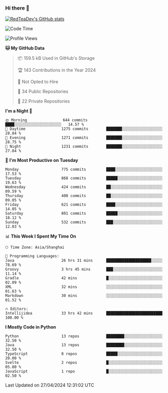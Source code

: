 ### Hi there 👋

<!--
**RedTeaDev/RedTeaDev** is a ✨ _special_ ✨ repository because its `README.md` (this file) appears on your GitHub profile.

Here are some ideas to get you started:

- 🔭 I’m currently working on ...
- 🌱 I’m currently learning ...
- 👯 I’m looking to collaborate on ...
- 🤔 I’m looking for help with ...
- 💬 Ask me about ...
- 📫 How to reach me: ...
- 😄 Pronouns: ...
- ⚡ Fun fact: ...
-->

<!--
[![wakatime](https://wakatime.com/badge/user/6b101ed0-04c0-4490-9283-eb61f2efff96.svg)](https://wakatime.com/@6b101ed0-04c0-4490-9283-eb61f2efff96)
!-->

[![RedTeaDev's GitHub stats](https://github-readme-stats.vercel.app/api?username=RedTeaDev)](https://github.com/anuraghazra/github-readme-stats)
<!--
[![willianrod's wakatime stats](https://github-readme-stats.vercel.app/api/wakatime?username=RedTeaDev)](https://github.com/anuraghazra/github-readme-stats)
!-->
<!--START_SECTION:waka-->
![Code Time](http://img.shields.io/badge/Code%20Time-2%2C189%20hrs%2032%20mins-blue)

![Profile Views](http://img.shields.io/badge/Profile%20Views-0-blue)

**🐱 My GitHub Data** 

> 📦 159.5 kB Used in GitHub's Storage 
 > 
> 🏆 143 Contributions in the Year 2024
 > 
> 🚫 Not Opted to Hire
 > 
> 📜 34 Public Repositories 
 > 
> 🔑 22 Private Repositories 
 > 
**I'm a Night 🦉** 

```text
🌞 Morning                644 commits         ████░░░░░░░░░░░░░░░░░░░░░   14.57 % 
🌆 Daytime                1275 commits        ███████░░░░░░░░░░░░░░░░░░   28.84 % 
🌃 Evening                1271 commits        ███████░░░░░░░░░░░░░░░░░░   28.75 % 
🌙 Night                  1231 commits        ███████░░░░░░░░░░░░░░░░░░   27.84 % 
```
📅 **I'm Most Productive on Tuesday** 

```text
Monday                   775 commits         ████░░░░░░░░░░░░░░░░░░░░░   17.53 % 
Tuesday                  868 commits         █████░░░░░░░░░░░░░░░░░░░░   19.63 % 
Wednesday                424 commits         ██░░░░░░░░░░░░░░░░░░░░░░░   09.59 % 
Thursday                 400 commits         ██░░░░░░░░░░░░░░░░░░░░░░░   09.05 % 
Friday                   621 commits         ████░░░░░░░░░░░░░░░░░░░░░   14.05 % 
Saturday                 801 commits         █████░░░░░░░░░░░░░░░░░░░░   18.12 % 
Sunday                   532 commits         ███░░░░░░░░░░░░░░░░░░░░░░   12.03 % 
```


📊 **This Week I Spent My Time On** 

```text
🕑︎ Time Zone: Asia/Shanghai

💬 Programming Languages: 
Java                     26 hrs 31 mins      ████████████████████░░░░░   78.69 % 
Groovy                   3 hrs 45 mins       ███░░░░░░░░░░░░░░░░░░░░░░   11.14 % 
Gradle                   42 mins             █░░░░░░░░░░░░░░░░░░░░░░░░   02.09 % 
XML                      32 mins             ░░░░░░░░░░░░░░░░░░░░░░░░░   01.63 % 
Markdown                 30 mins             ░░░░░░░░░░░░░░░░░░░░░░░░░   01.52 % 

🔥 Editors: 
Intellijidea             33 hrs 42 mins      █████████████████████████   100.00 % 
```

**I Mostly Code in Python** 

```text
Python                   13 repos            ████████░░░░░░░░░░░░░░░░░   32.50 % 
Java                     13 repos            ████████░░░░░░░░░░░░░░░░░   32.50 % 
TypeScript               8 repos             █████░░░░░░░░░░░░░░░░░░░░   20.00 % 
Svelte                   2 repos             █░░░░░░░░░░░░░░░░░░░░░░░░   05.00 % 
JavaScript               1 repo              █░░░░░░░░░░░░░░░░░░░░░░░░   02.50 % 
```




 Last Updated on 27/04/2024 12:31:02 UTC
<!--END_SECTION:waka-->


